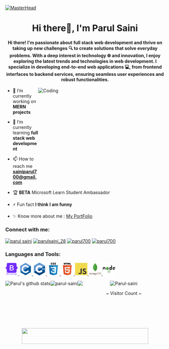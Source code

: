 
[![MasterHead](https://myweb2002.w3spaces.com/New-PNC-Animated-Banners.gif)](https://parul-saini.github.io)


<h1 align="center">Hi there👋, I'm Parul Saini</h1>
<h4 align="center"> Hi there! I'm passionate about full stack web development and thrive on taking up new challenges 🔍 to create solutions that solve everyday problems. With a deep interest in technology 🌐 and innovation, I enjoy exploring the latest trends and technologies in web development. I specialize in developing end-to-end web applications 💻, from frontend interfaces to backend services, ensuring seamless user experiences and robust functionalities.</h4>
<img align="right" alt="Coding" width="400" height="300" src="https://img.freepik.com/free-vector/woman-operating-laptop-cartoon-illustration_107767-119.jpg?w=740">


- 🔭 I’m currently working on **MERN projects**

- 🌱 I’m currently learning **full stack web development**

- 📫 How to reach me **sainiparul700@gmail.com**

-  🏆 **BETA** Microsoft Learn Student Ambassador
  
- ⚡ Fun fact **I think I am funny**
  
- ✨ Know more about me : <a href="https://parul-saini.github.io/My-Portfolio/" target="blank">My PortFolio</a>


<h3 align="left">Connect with me:</h3>
<p align="left">
<a href="https://www.linkedin.com/in/parul-saini-190550229/" target="blank"><img align="center" src="https://raw.githubusercontent.com/rahuldkjain/github-profile-readme-generator/master/src/images/icons/Social/linked-in-alt.svg" alt="parul saini" height="30" width="40" /></a>
<a href="https://instagram.com/parulsaini_28" target="blank"><img align="center" src="https://raw.githubusercontent.com/rahuldkjain/github-profile-readme-generator/master/src/images/icons/Social/instagram.svg" alt="parulsaini_28" height="30" width="40" /></a>
<a href="https://auth.geeksforgeeks.org/user/parul700" target="blank"><img align="center" src="https://raw.githubusercontent.com/rahuldkjain/github-profile-readme-generator/master/src/images/icons/Social/geeks-for-geeks.svg" alt="parul700" height="30" width="40" /></a>
 <a href="https://twitter.com/Parul2803" target="blank"><img align="center" src="https://raw.githubusercontent.com/rahuldkjain/github-profile-readme-generator/master/src/images/icons/Social/twitter.svg" alt="parul700" height="30" width="40" /></a>
</p>

<h3 align="left">Languages and Tools:</h3>
<p align="left"> 
 <a href="https://getbootstrap.com" target="_blank" rel="noreferrer"> 
  <img src="https://raw.githubusercontent.com/devicons/devicon/master/icons/bootstrap/bootstrap-plain-wordmark.svg" alt="bootstrap" width="40" height="40"/> </a> 
 <a href="https://www.cprogramming.com/" target="_blank" rel="noreferrer"> <img src="https://raw.githubusercontent.com/devicons/devicon/master/icons/c/c-original.svg" alt="c" width="40" height="40"/> </a> 
 <a href="https://www.w3schools.com/cpp/" target="_blank" rel="noreferrer"> <img src="https://raw.githubusercontent.com/devicons/devicon/master/icons/cplusplus/cplusplus-original.svg" alt="cplusplus" width="40" height="40"/> </a> 
 <a href="https://www.w3schools.com/css/" target="_blank" rel="noreferrer"> <img src="https://raw.githubusercontent.com/devicons/devicon/master/icons/css3/css3-original-wordmark.svg" alt="css3" width="40" height="40"/> </a> <a href="https://www.w3.org/html/" target="_blank" rel="noreferrer"> <img src="https://raw.githubusercontent.com/devicons/devicon/master/icons/html5/html5-original-wordmark.svg" alt="html5" width="40" height="40"/> </a>
 <a href="https://developer.mozilla.org/en-US/docs/Web/JavaScript" target="_blank" rel="noreferrer"> <img src="https://raw.githubusercontent.com/devicons/devicon/master/icons/javascript/javascript-original.svg" alt="javascript" width="40" height="40"/> </a>
 <a href="https://www.mongodb.com/" target="_blank" rel="noreferrer"> <img src="https://raw.githubusercontent.com/devicons/devicon/master/icons/mongodb/mongodb-original-wordmark.svg" alt="mongodb" width="40" height="40"/> </a> 
 <a href="https://nodejs.org" target="_blank" rel="noreferrer"> <img src="https://raw.githubusercontent.com/devicons/devicon/master/icons/nodejs/nodejs-original-wordmark.svg" alt="nodejs" width="40" height="40"/> </a>

</p>



<!-- <p>&nbsp;<img align="center" src="https://github-readme-stats.vercel.app/api?username=parul-saini&show_icons=true&locale=en" alt="parul-saini" /></p> -->



<div width="100px">
<div>
<img align="left" height="150px" src="https://github-readme-stats.vercel.app/api?username=parul-saini&show_icons=true&count_private=true&title_color=ff0087&bg_color=fafbfc00&text_color=a2a2a2" alt="Parul's github stats" />
</div>
<div>
<img align="left"  height="150px" src="https://github-readme-streak-stats.herokuapp.com/?user=parul-saini&theme=monokai" alt="parul-saini"/>
</div> 
 
<div>
<img align="left" height="150px" src="https://github-readme-stats.vercel.app/api/top-langs/?username=parul-saini&title_color=ff0087&bg_color=fafbfc00&text_color=35b5ff&hide=EJS" />
</div>
</div>

<div width="100">
<p align="center">
 <img height="150px" src="https://github-profile-trophy.vercel.app/?username=parul-saini&theme=monokai" alt="Parul-saini" /> 
</p>
</div>

<div>
 <p align="center">~ Visitor Count ~</p>
<p align="center"> 
 <img align="center" src="https://profile-counter.glitch.me/parul-saini/count.svg" width="400" height="50" />
</p>
</div>

 



<!--most lang used: <p><img align="left" src="https://github-readme-stats.vercel.app/api/top-langs?username=parul-saini&show_icons=true&locale=en&layout=compact" alt="parul-saini" /></p> 

